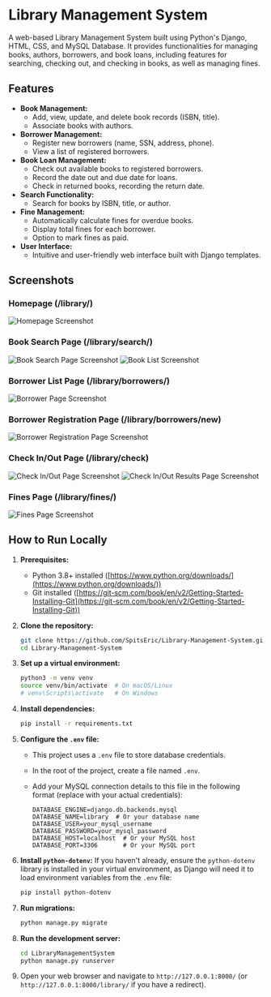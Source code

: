 # Library Management System

A web-based Library Management System built using Python's Django, HTML, CSS, and MySQL Database.
It provides functionalities for managing books, authors, borrowers, and book loans, including features for searching, checking out, and checking in books, as well as managing fines.


## Features

* **Book Management:**
    * Add, view, update, and delete book records (ISBN, title).
    * Associate books with authors.
* **Borrower Management:**
    * Register new borrowers (name, SSN, address, phone).
    * View a list of registered borrowers.
* **Book Loan Management:**
    * Check out available books to registered borrowers.
    * Record the date out and due date for loans.
    * Check in returned books, recording the return date.
* **Search Functionality:**
    * Search for books by ISBN, title, or author.
* **Fine Management:**
    * Automatically calculate fines for overdue books.
    * Display total fines for each borrower.
    * Option to mark fines as paid.
* **User Interface:**
    * Intuitive and user-friendly web interface built with Django templates.

## Screenshots

### Homepage (/library/)

![Homepage Screenshot](https://github.com/user-attachments/assets/5be7b124-ca8b-46a1-8ee8-1a93cf05a357
)


### Book Search Page (/library/search/)

![Book Search Page Screenshot](https://github.com/user-attachments/assets/42899e30-e297-4539-ae79-c81194bfe552
)
![Book List Screenshot](https://github.com/user-attachments/assets/c689de69-f9c9-42c6-8414-15ced1723d83
)


### Borrower List Page (/library/borrowers/)

![Borrower Page Screenshot](https://github.com/user-attachments/assets/70a2035c-4f4f-4424-bbff-3e8c0a7a78d3
)


### Borrower Registration Page (/library/borrowers/new)

![Borrower Registration Page Screenshot](https://github.com/user-attachments/assets/51adb92a-1be2-4211-8fa2-a5413dbe3440
)


### Check In/Out Page (/library/check)

![Check In/Out Page Screenshot](https://github.com/user-attachments/assets/1b2f7a34-d7ef-430f-94af-db15993dcc8c
)
![Check In/Out Results Page Screenshot](https://github.com/user-attachments/assets/9d8bb8a0-d490-449a-a6c8-cf26ff1056f9
)


### Fines Page (/library/fines/)

![Fines Page Screenshot](https://github.com/user-attachments/assets/92da8459-4cb2-48f6-a504-267f1d831d77
)

## How to Run Locally

1.  **Prerequisites:**
    * Python 3.8+ installed ([https://www.python.org/downloads/](https://www.python.org/downloads/))
    * Git installed ([https://git-scm.com/book/en/v2/Getting-Started-Installing-Git](https://git-scm.com/book/en/v2/Getting-Started-Installing-Git))

2.  **Clone the repository:**
    ```bash
    git clone https://github.com/SpitsEric/Library-Management-System.git
    cd Library-Management-System
    ```

3.  **Set up a virtual environment:**
    ```bash
    python3 -m venv venv
    source venv/bin/activate  # On macOS/Linux
    # venv\Scripts\activate   # On Windows
    ```
4.  **Install dependencies:**
    ```bash
    pip install -r requirements.txt
    ```
    
5.  **Configure the `.env` file:**
    * This project uses a `.env` file to store database credentials.
    * In the root of the project, create a file named `.env`.
    * Add your MySQL connection details to this file in the following format (replace with your actual credentials):

        ```
        DATABASE_ENGINE=django.db.backends.mysql
        DATABASE_NAME=library  # Or your database name
        DATABASE_USER=your_mysql_username
        DATABASE_PASSWORD=your_mysql_password
        DATABASE_HOST=localhost  # Or your MySQL host
        DATABASE_PORT=3306       # Or your MySQL port
        ```

6.  **Install `python-dotenv`:**
    If you haven't already, ensure the `python-dotenv` library is installed in your virtual environment, as Django will need it to load environment variables from the `.env` file:

    ```bash
    pip install python-dotenv
    ```

7.  **Run migrations:**
    ```bash
    python manage.py migrate
    ```

8.  **Run the development server:**
    ```bash
    cd LibraryManagementSystem
    python manage.py runserver
    ```

9. Open your web browser and navigate to `http://127.0.0.1:8000/` (or `http://127.0.0.1:8000/library/` if you have a redirect).
